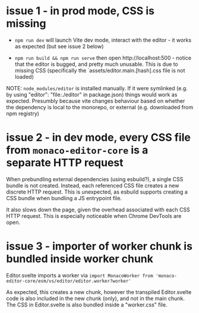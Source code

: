 # issue 1 - in prod mode, CSS is missing

- `npm run dev` will launch Vite dev mode, interact with the editor - it works as expected (but see issue 2 below)

- `npm run build && npm run serve` then open http://localhost:500 - notice that the editor is bugged, and pretty much unusable. This is due to missing CSS (specifically the `assets/editor.main.[hash].css file is not loaded)

NOTE: `node_modules/editor` is installed manually. If it were symlinked (e.g. by using "editor": "file:./editor" in package.json) things would work as expected. Presumbly because vite changes behaviour based on whether the dependency is local to the monorepo, or external (e.g. downloaded from npm registry)

# issue 2 - in dev mode, every CSS file from `monaco-editor-core` is a separate HTTP request

When prebundling external dependencies (using esbuild?), a single CSS bundle is not created. Instead, each referenced CSS file creates a new discrete HTTP request. This is unexpected, as esbuild supports creating a CSS bundle when bundling a JS entrypoint file.

It also slows down the page, given the overhead associated with each CSS HTTP request. This is especially noticeable when Chrome DevTools are open.

# issue 3 - importer of worker chunk is bundled inside worker chunk

Editor.svelte imports a worker via `import MonacoWorker from 'monaco-editor-core/esm/vs/editor/editor.worker?worker'`

As expected, this creates a new chunk, however the transpiled Editor.svelte code is also included in the new chunk (only), and not in the main chunk. The CSS in Editor.svelte is also bundled inside a "worker.css" file.
